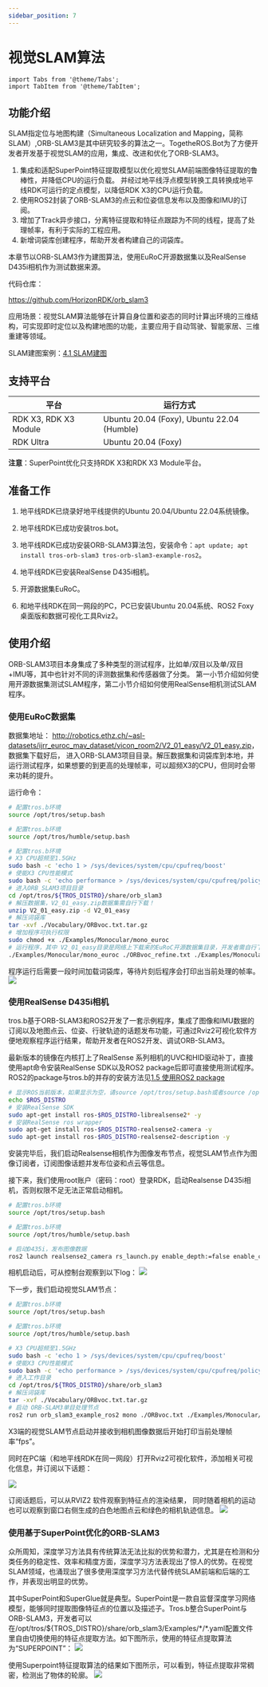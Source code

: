 ```yaml
---
sidebar_position: 7
---
```

# 视觉SLAM算法

```mdx-code-block
import Tabs from '@theme/Tabs';
import TabItem from '@theme/TabItem';
```

## 功能介绍

SLAM指定位与地图构建（Simultaneous Localization and Mapping，简称SLAM）,ORB-SLAM3是其中研究较多的算法之一。TogetheROS.Bot为了方便开发者开发基于视觉SLAM的应用，集成、改进和优化了ORB-SLAM3。

1. 集成和适配SuperPoint特征提取模型以优化视觉SLAM前端图像特征提取的鲁棒性，并降低CPU的运行负载。
   并经过地平线浮点模型转换工具转换成地平线RDK可运行的定点模型，以降低RDK X3的CPU运行负载。
2. 使用ROS2封装了ORB-SLAM3的点云和位姿信息发布以及图像和IMU的订阅。
3. 增加了Track异步接口，分离特征提取和特征点跟踪为不同的线程，提高了处理帧率，有利于实际的工程应用。
4. 新增词袋库创建程序，帮助开发者构建自己的词袋库。

本章节以ORB-SLAM3作为建图算法，使用EuRoC开源数据集以及RealSense D435i相机作为测试数据来源。

代码仓库：

<https://github.com/HorizonRDK/orb_slam3>

应用场景：视觉SLAM算法能够在计算自身位置和姿态的同时计算出环境的三维结构，可实现即时定位以及构建地图的功能，主要应用于自动驾驶、智能家居、三维重建等领域。

SLAM建图案例：[4.1 SLAM建图](../../apps/slam)

## 支持平台

| 平台                  | 运行方式     |
| --------------------- | ------------ |
| RDK X3, RDK X3 Module | Ubuntu 20.04 (Foxy), Ubuntu 22.04 (Humble) |
| RDK Ultra | Ubuntu 20.04 (Foxy) |

**注意**：SuperPoint优化只支持RDK X3和RDK X3 Module平台。

## 准备工作

1. 地平线RDK已烧录好地平线提供的Ubuntu 20.04/Ubuntu 22.04系统镜像。

2. 地平线RDK已成功安装tros.bot。

3. 地平线RDK已成功安装ORB-SLAM3算法包，安装命令：`apt update; apt install tros-orb-slam3 tros-orb-slam3-example-ros2`。

4. 地平线RDK已安装RealSense D435i相机。

5. 开源数据集EuRoC。

6. 和地平线RDK在同一网段的PC，PC已安装Ubuntu 20.04系统、ROS2 Foxy桌面版和数据可视化工具Rviz2。

## 使用介绍

ORB-SLAM3项目本身集成了多种类型的测试程序，比如单/双目以及单/双目+IMU等，其中也针对不同的评测数据集和传感器做了分类。
第一小节介绍如何使用开源数据集测试SLAM程序，第二小节介绍如何使用RealSense相机测试SLAM程序。

### 使用EuRoC数据集

数据集地址： <http://robotics.ethz.ch/~asl-datasets/ijrr_euroc_mav_dataset/vicon_room2/V2_01_easy/V2_01_easy.zip>，数据集下载好后，
进入ORB-SLAM3项目目录。解压数据集和词袋库到本地，并运行测试程序，如果想要的到更高的处理帧率，可以超频X3的CPU，但同时会带来功耗的提升。

运行命令：

<Tabs groupId="tros-distro">
<TabItem value="foxy" label="Foxy">

```bash
# 配置tros.b环境
source /opt/tros/setup.bash
```

</TabItem>

<TabItem value="humble" label="Humble">

```bash
# 配置tros.b环境
source /opt/tros/humble/setup.bash
```

</TabItem>

</Tabs>

```bash
# 配置tros.b环境
# X3 CPU超频至1.5GHz
sudo bash -c 'echo 1 > /sys/devices/system/cpu/cpufreq/boost'
# 使能X3 CPU性能模式
sudo bash -c 'echo performance > /sys/devices/system/cpu/cpufreq/policy0/scaling_governor'
# 进入ORB_SLAM3项目目录
cd /opt/tros/${TROS_DISTRO}/share/orb_slam3
# 解压数据集，V2_01_easy.zip数据集需自行下载！
unzip V2_01_easy.zip -d V2_01_easy
# 解压词袋库
tar -xvf ./Vocabulary/ORBvoc.txt.tar.gz
# 增加程序可执行权限
sudo chmod +x ./Examples/Monocular/mono_euroc 
# 运行程序，其中 V2_01_easy目录是网络上下载来的EuRoC开源数据集目录，开发者需自行下载！
./Examples/Monocular/mono_euroc ./ORBvoc_refine.txt ./Examples/Monocular/EuRoC.yaml ./V2_01_easy/ ./Examples/Monocular/EuRoC_TimeStamps/V201.txt 
```

程序运行后需要一段时间加载词袋库，等待片刻后程序会打印出当前处理的帧率。
![](./image/box_adv/euroc_result.png)

### 使用RealSense D435i相机

tros.b基于ORB-SLAM3和ROS2开发了一套示例程序，集成了图像和IMU数据的订阅以及地图点云、位姿、行驶轨迹的话题发布功能，可通过Rviz2可视化软件方便地观察程序运行结果，帮助开发者在ROS2开发、调试ORB-SLAM3。

最新版本的镜像在内核打上了RealSense 系列相机的UVC和HID驱动补丁，直接使用apt命令安装RealSense SDK以及ROS2 package后即可直接使用测试程序。ROS2的package与tros.b的并存的安装方法见[1.5 使用ROS2 package](../../quick_start/ros_pkg.md)

```bash
# 显示ROS当前版本，如果显示为空，请source /opt/tros/setup.bash或者source /opt/tros/humble/setup.bash
echo $ROS_DISTRO 
# 安装RealSense SDK
sudo apt-get install ros-$ROS_DISTRO-librealsense2* -y 
# 安装RealSense ros wrapper
sudo apt-get install ros-$ROS_DISTRO-realsense2-camera -y
sudo apt-get install ros-$ROS_DISTRO-realsense2-description -y
```

安装完毕后，我们启动Realsense相机作为图像发布节点，视觉SLAM节点作为图像订阅者，订阅图像话题并发布位姿和点云等信息。

接下来，我们使用root账户（密码：root）登录RDK，启动Realsense D435i相机，否则权限不足无法正常启动相机。

<Tabs groupId="tros-distro">
<TabItem value="foxy" label="Foxy">

```bash
# 配置tros.b环境
source /opt/tros/setup.bash
```

</TabItem>

<TabItem value="humble" label="Humble">

```bash
# 配置tros.b环境
source /opt/tros/humble/setup.bash
```

</TabItem>

</Tabs>

```bash
# 启动D435i，发布图像数据
ros2 launch realsense2_camera rs_launch.py enable_depth:=false enable_color:=false enable_infra1:=true depth_module.profile:=640x480x15 
```

相机启动后，可从控制台观察到以下log：
![](./image/box_adv/realsense.png)

下一步，我们启动视觉SLAM节点：

<Tabs groupId="tros-distro">
<TabItem value="foxy" label="Foxy">

```bash
# 配置tros.b环境
source /opt/tros/setup.bash
```

</TabItem>

<TabItem value="humble" label="Humble">

```bash
# 配置tros.b环境
source /opt/tros/humble/setup.bash
```

</TabItem>

</Tabs>


```bash
# X3 CPU超频至1.5GHz
sudo bash -c 'echo 1 > /sys/devices/system/cpu/cpufreq/boost'
# 使能X3 CPU性能模式
sudo bash -c 'echo performance > /sys/devices/system/cpu/cpufreq/policy0/scaling_governor'
# 进入工作目录
cd /opt/tros/${TROS_DISTRO}/share/orb_slam3
# 解压词袋库
tar -xvf ./Vocabulary/ORBvoc.txt.tar.gz
# 启动 ORB-SLAM3单目处理节点
ros2 run orb_slam3_example_ros2 mono ./ORBvoc.txt ./Examples/Monocular/RealSense_D435i.yaml 
```

X3端的视觉SLAM节点启动并接收到相机图像数据后开始打印当前处理帧率“fps”。

同时在PC端（和地平线RDK在同一网段）打开Rviz2可视化软件，添加相关可视化信息，并订阅以下话题：

![](./image/box_adv/rviz2_1.png)

订阅话题后，可以从RVIZ2 软件观察到特征点的渲染结果，
同时随着相机的运动也可以观察到窗口右侧生成的白色地图点云和绿色的相机轨迹信息。
![](./image/box_adv/rviz2_2.png)

### 使用基于SuperPoint优化的ORB-SLAM3

众所周知，深度学习方法具有传统算法无法比拟的优势和潜力，尤其是在检测和分类任务的稳定性、效率和精度方面，深度学习方法表现出了惊人的优势。在视觉SLAM领域，也涌现出了很多使用深度学习方法代替传统SLAM前端和后端的工作，并表现出明显的优势。

其中SuperPoint和SuperGlue就是典型。SuperPoint是一款自监督深度学习网络模型，能够同时提取图像特征点的位置以及描述子。Tros.b整合SuperPoint与ORB-SLAM3，开发者可以在/opt/tros/${TROS_DISTRO}/share/orb_slam3/Examples/\*/*.yaml配置文件里自由切换使用的特征点提取方法。如下图所示，使用的特征点提取算法为“SUPERPOINT”：
![](./image/box_adv/superpoint.png)

使用Superpoint特征提取算法的结果如下图所示，可以看到，特征点提取非常稠密，检测出了物体的轮廓。
![](./image/box_adv/superpoint_result.png)

